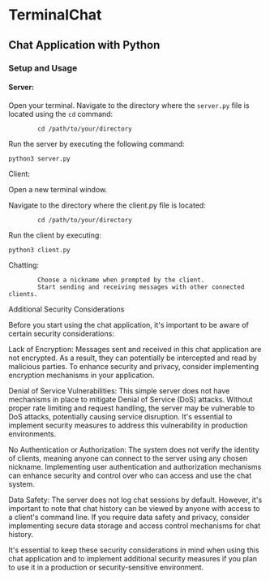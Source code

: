 # TerminalChat

## Chat Application with Python

### Setup and Usage

#### Server:

Open your terminal.
Navigate to the directory where the `server.py` file is located using the `cd` command:

            cd /path/to/your/directory

Run the server by executing the following command:


    python3 server.py

Client:

Open a new terminal window.

Navigate to the directory where the client.py file is located:

            cd /path/to/your/directory

Run the client by executing:

    python3 client.py

Chatting:

            Choose a nickname when prompted by the client.
            Start sending and receiving messages with other connected clients.


Additional Security Considerations




Before you start using the chat application, it's important to be aware of certain security considerations:

Lack of Encryption: Messages sent and received in this chat application are not encrypted. As a result, they can potentially be intercepted and read by malicious parties. To enhance security and privacy, consider implementing encryption mechanisms in your application.

Denial of Service Vulnerabilities: This simple server does not have mechanisms in place to mitigate Denial of Service (DoS) attacks. Without proper rate limiting and request handling, the server may be vulnerable to DoS attacks, potentially causing service disruption. It's essential to implement security measures to address this vulnerability in production environments.

No Authentication or Authorization: The system does not verify the identity of clients, meaning anyone can connect to the server using any chosen nickname. Implementing user authentication and authorization mechanisms can enhance security and control over who can access and use the chat system.

Data Safety: The server does not log chat sessions by default. However, it's important to note that chat history can be viewed by anyone with access to a client's command line. If you require data safety and privacy, consider implementing secure data storage and access control mechanisms for chat history.

It's essential to keep these security considerations in mind when using this chat application and to implement additional security measures if you plan to use it in a production or security-sensitive environment.
